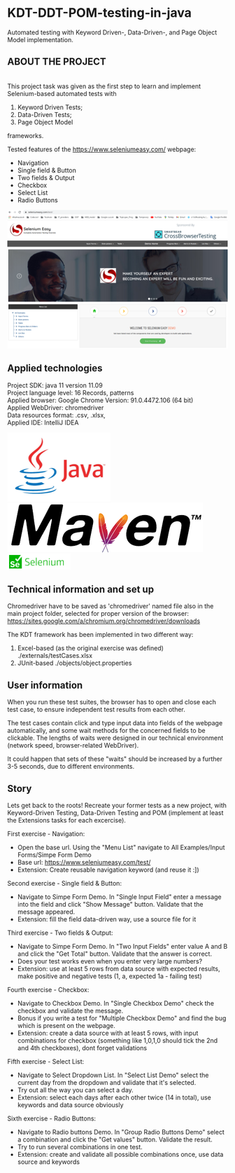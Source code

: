 # KDT-DDT-POM-testing-in-java
Automated testing with Keyword Driven-, Data-Driven-, and Page Object Model implementation.

## ABOUT THE PROJECT
<br>
This project task was given as the first step to learn and implement Selenium-based automated tests with 

1. Keyword Driven Tests; 
2. Data-Driven Tests; 
3. Page Object Model

frameworks.

Tested features of the https://www.seleniumeasy.com/ webpage:

- Navigation
- Single field & Button
- Two fields & Output
- Checkbox
- Select List
- Radio Buttons


![Selenium Easy](seleniumeasy.png)
<br>

## Applied technologies

Project SDK: java 11 version 11.09<br>
Project language level: 16 Records, patterns<br>
Applied browser: Google Chrome Version:  91.0.4472.106 (64 bit)<br>
Applied WebDriver: chromedriver<br>
Data resources format: .csv, .xlsx, <br>
Applied IDE: IntelliJ IDEA<br>

![](java.png)
![](maven.png)
![](selenium.png)

## Technical information and set up

Chromedriver have to be saved as 'chromedriver' named file also in the main project folder,
selected for proper version of the browser: https://sites.google.com/a/chromium.org/chromedriver/downloads

The KDT framework has been implemented in two different way: 
1. Excel-based (as the original exercise was defined)
       ./externals/testCases.xlsx
2. JUnit-based
        ./objects/object.properties


## User information

When you run these test suites, the browser has to open and close each test case, to ensure independent test results from each other.

The test cases contain click and type input data into fields of the webpage automatically, and some wait methods for the concerned fields to be clickable.
The lengths of waits were designed in our technical environment (network speed, browser-related WebDriver).

It could happen that sets of these "waits" should be increased by a further 3-5 seconds, due to different environments.


## Story

Lets get back to the roots! Recreate your former tests as a new project, with Keyword-Driven Testing, Data-Driven Testing and POM (implement at least the Extensions tasks for each excercise).

First exercise - Navigation:<br>
- Open the base url. Using the "Menu List" navigate to All Examples/Input Forms/Simpe Form Demo
- Base url: https://www.seleniumeasy.com/test/
- Extension: Create reusable navigation keyword (and reuse it :])

Second exercise - Single field & Button:<br>
- Navigate to Simpe Form Demo. In "Single Input Field" enter a message into the field and click "Show Message" button. Validate that the message appeared.
- Extension: fill the field data-driven way, use a source file for it

Third exercise - Two fields & Output:<br>
- Navigate to Simpe Form Demo. In "Two Input Fields" enter value A and B and click the "Get Total" button. Validate that the answer is correct.
- Does your test works even when you enter very large numbers?
- Extension: use at least 5 rows from data source with expected results, make positive and negative tests (1, a, expected 1a - failing test)

Fourth exercise - Checkbox:<br>
- Navigate to Checkbox Demo. In "Single Checkbox Demo" check the checkbox and validate the message.
- Bonus if you write a test for "Multiple Checkbox Demo" and find the bug which is present on the webpage.
- Extension: create a data source with at least 5 rows, with input combinations for checkbox (something like 1,0,1,0 should tick the 2nd and 4th checkboxes), dont forget validations

Fifth exercise - Select List:<br>
- Navigate to Select Dropdown List. In "Select List Demo" select the current day from the dropdown and validate that it's selected.
- Try out all the way you can select a day.
- Extension: select each days after each other twice (14 in total), use keywords and data source obviously

Sixth exercise - Radio Buttons:<br>
- Navigate to Radio buttons Demo. In "Group Radio Buttons Demo" select a combination and click the "Get values" 
button. Validate the result.<br>
- Try to run several combinations in one test.<br>
- Extension: create and validate all possible combinations once, use data source and keywords<br>